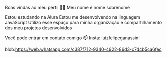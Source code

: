 Boas vindas ao meu perfil 💙💙
Meu nome é nome sobrenome

Estou estudando na Alura
Estou me desenvolvendo na linguagem JavaScript
Utilizo esse espaço para minha organização e compartilhamento dos meu projetos desenvolvidos

Você pode entrar em contato comigo 📫
Insta: luizfelipeganassini

blob:https://web.whatsapp.com/c387f712-9340-4922-86d3-c7d4b5ca6fec
